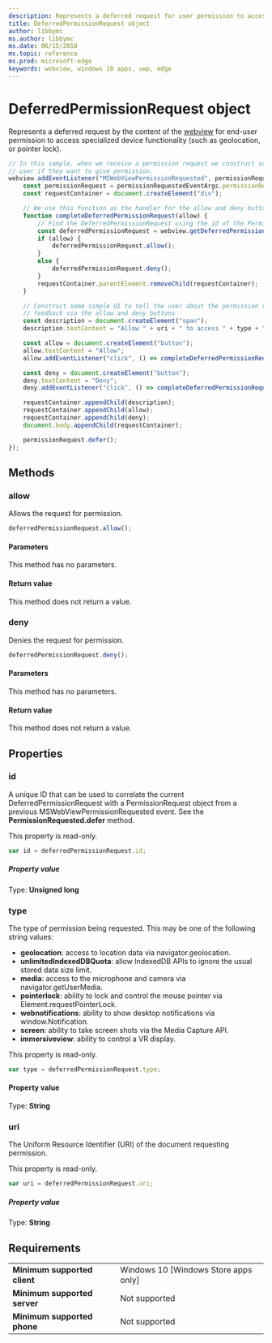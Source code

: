 ```yaml
---
description: Represents a deferred request for user permission to access device functionality
title: DeferredPermissionRequest object
author: libbymc
ms.author: libbymc
ms.date: 06/15/2018
ms.topic: reference
ms.prod: microsoft-edge
keywords: webview, windows 10 apps, uwp, edge
---
```


# DeferredPermissionRequest object

Represents a deferred request by the content of the [webview](../webview.md) for end-user permission to access specialized device functionality (such as geolocation, or pointer lock).

```js
// In this sample, when we receive a permission request we construct some basic UI to ask the
// user if they want to give permission.
webview.addEventListener("MSWebViewPermissionRequested", permissionRequestedEventArgs => {
    const permissionRequest = permissionRequestedEventArgs.permissionRequest;
    const requestContainer = document.createElement("div");

    // We use this function as the handler for the allow and deny buttons.
    function completeDeferredPermissionRequest(allow) {
        // Find the DeferredPermissionRequest using the id of the PermissionRequest we deferred.
        const deferredPermissionRequest = webview.getDeferredPermissionRequestById(permissionRequest.id);
        if (allow) {
            deferredPermissionRequest.allow();
        }
        else {
            deferredPermissionRequest.deny();
        }
        requestContainer.parentElement.removeChild(requestContainer);
    }

    // Construct some simple UI to tell the user about the permission request and get their
    // feedback via the allow and deny buttons
    const description = document.createElement("span");
    description.textContent = "Allow " + uri + " to access " + type + "?";

    const allow = document.createElement("button");
    allow.textContent = "Allow";
    allow.addEventListener("click", () => completeDeferredPermissionRequest(true));

    const deny = document.createElement("button");
    deny.textContent = "Deny";
    deny.addEventListener("click", () => completeDeferredPermissionRequest(false));

    requestContainer.appendChild(description);
    requestContainer.appendChild(allow);
    requestContainer.appendChild(deny);
    document.body.appendChild(requestContainer);

    permissionRequest.defer();
});
```

## Methods

### allow

Allows the request for permission.

```js
deferredPermissionRequest.allow();
```

#### Parameters

This method has no parameters.

#### Return value

This method does not return a value.

### deny

Denies the request for permission.

```js
deferredPermissionRequest.deny();
```

#### Parameters

This method has no parameters.

#### Return value

This method does not return a value.

## Properties

### id

A unique ID that can be used to correlate the current DeferredPermissionRequest with a PermissionRequest object from a previous MSWebViewPermissionRequested event. See the **PermissionRequested.defer** method.

This property is read-only.

```js
var id = deferredPermissionRequest.id;
```

##### Property value

Type: **Unsigned long**

### type

The type of permission being requested. This may be one of the following string values:

- **geolocation**: access to location data via navigator.geolocation.
- **unlimitedIndexedDBQuota**: allow IndexedDB APIs to ignore the usual stored data size limit.
- **media**: access to the microphone and camera via navigator.getUserMedia.
- **pointerlock**: ability to lock and control the mouse pointer via Element.requestPointerLock.
- **webnotifications**: ability to show desktop notifications via window.Notification.
- **screen**: ability to take screen shots via the Media Capture API.
- **immersiveview**: ability to control a VR display.

This property is read-only.

```js
var type = deferredPermissionRequest.type;
```

#### Property value

Type: **String**

### uri

The Uniform Resource Identifier (URI) of the document requesting permission.

This property is read-only.

```js
var uri = deferredPermissionRequest.uri;
```

##### Property value

Type: **String**

## Requirements

|                                           |                                      |
|-------------------------------------------|--------------------------------------|
| <strong>Minimum supported client</strong> | Windows 10 [Windows Store apps only] |
| <strong>Minimum supported server</strong> |            Not supported             |
| <strong>Minimum supported phone</strong>  |            Not supported             |
